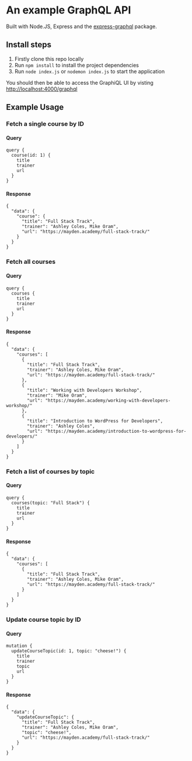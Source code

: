 # An example GraphQL API
Built with Node.JS, Express and the [express-graphql](https://github.com/graphql/express-graphql) package.
## Install steps
1) Firstly clone this repo locally
2) Run `npm install` to install the project dependencies
3) Run `node index.js` or `nodemon index.js` to start the application

You should then be able to access the GraphiQL UI by visting [http://localhost:4000/graphql](http://localhost:4000/graphql)

## Example Usage

### Fetch a single course by ID
#### Query
```
query {
  course(id: 1) {
    title
    trainer
    url
  }
}
```

#### Response
```
{
  "data": {
    "course": {
      "title": "Full Stack Track",
      "trainer": "Ashley Coles, Mike Oram",
      "url": "https://mayden.academy/full-stack-track/"
    }
  }
}
```

### Fetch all courses
#### Query
```
query {
  courses {
    title
    trainer
    url
  }
}
```

#### Response
```
{
  "data": {
    "courses": [
      {
        "title": "Full Stack Track",
        "trainer": "Ashley Coles, Mike Oram",
        "url": "https://mayden.academy/full-stack-track/"
      },
      {
        "title": "Working with Developers Workshop",
        "trainer": "Mike Oram",
        "url": "https://mayden.academy/working-with-developers-workshop/"
      },
      {
        "title": "Introduction to WordPress for Developers",
        "trainer": "Ashley Coles",
        "url": "https://mayden.academy/introduction-to-wordpress-for-developers/"
      }
    ]
  }
}
```

### Fetch a list of courses by topic
#### Query
```
query {
  courses(topic: "Full Stack") {
    title
    trainer
    url
  }
}
```

#### Response
```
{
  "data": {
    "courses": [
      {
        "title": "Full Stack Track",
        "trainer": "Ashley Coles, Mike Oram",
        "url": "https://mayden.academy/full-stack-track/"
      }
    ]
  }
}
```

### Update course topic by ID
#### Query
```
mutation {
  updateCourseTopic(id: 1, topic: "cheese!") {
    title
    trainer
    topic
    url
  }
}
```

#### Response
```
{
  "data": {
    "updateCourseTopic": {
      "title": "Full Stack Track",
      "trainer": "Ashley Coles, Mike Oram",
      "topic": "cheese!",
      "url": "https://mayden.academy/full-stack-track/"
    }
  }
}
```